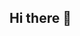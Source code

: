 ## Hi there 👋

<!--
**iqrarasheed280/iqrarasheed280** is a ✨ _special_ ✨ repository because its `README.md` (this file) appears on your GitHub profile.

Here are some ideas to get you started:

- 🔭 I’m currently working on ...
- 🌱 I’m currently learning front-end devalpment...
- 👯 I’m looking to collaborate on ...
- 🤔 I’m looking for help with ...
- 💬 Ask me about ...
- 📫 How to reach me📧email address:iqrarasheed280@gmail.com ...
- 😄 Pronouns: ...
- ⚡ Fun fact: ...
-->
